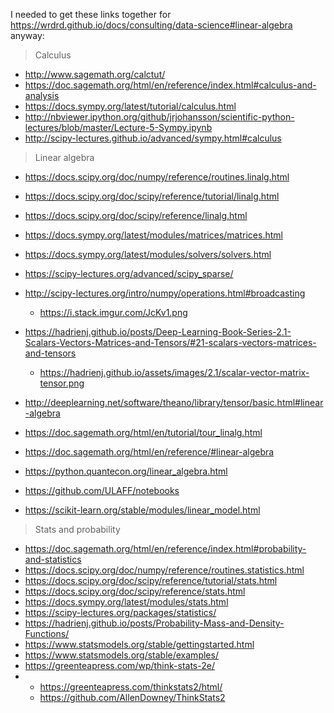 I needed to get these links together for
 https://wrdrd.github.io/docs/consulting/data-science#linear-algebra
 anyway:

> Calculus

* http://www.sagemath.org/calctut/
* https://doc.sagemath.org/html/en/reference/index.html#calculus-and-analysis
* https://docs.sympy.org/latest/tutorial/calculus.html
* http://nbviewer.ipython.org/github/jrjohansson/scientific-python-lectures/blob/master/Lecture-5-Sympy.ipynb
* http://scipy-lectures.github.io/advanced/sympy.html#calculus

> Linear algebra

* https://docs.scipy.org/doc/numpy/reference/routines.linalg.html
* https://docs.scipy.org/doc/scipy/reference/tutorial/linalg.html
* https://docs.scipy.org/doc/scipy/reference/linalg.html
* https://docs.sympy.org/latest/modules/matrices/matrices.html
* https://docs.sympy.org/latest/modules/solvers/solvers.html
* https://scipy-lectures.org/advanced/scipy_sparse/
* http://scipy-lectures.org/intro/numpy/operations.html#broadcasting
  * https://i.stack.imgur.com/JcKv1.png
* https://hadrienj.github.io/posts/Deep-Learning-Book-Series-2.1-Scalars-Vectors-Matrices-and-Tensors/#21-scalars-vectors-matrices-and-tensors
  * https://hadrienj.github.io/assets/images/2.1/scalar-vector-matrix-tensor.png
* http://deeplearning.net/software/theano/library/tensor/basic.html#linear-algebra

* https://doc.sagemath.org/html/en/tutorial/tour_linalg.html
* https://doc.sagemath.org/html/en/reference/#linear-algebra
* https://python.quantecon.org/linear_algebra.html
* https://github.com/ULAFF/notebooks
* https://scikit-learn.org/stable/modules/linear_model.html

> Stats and probability

* https://doc.sagemath.org/html/en/reference/index.html#probability-and-statistics
* https://docs.scipy.org/doc/numpy/reference/routines.statistics.html
* https://docs.scipy.org/doc/scipy/reference/tutorial/stats.html
* https://docs.scipy.org/doc/scipy/reference/stats.html
* https://docs.sympy.org/latest/modules/stats.html
* https://scipy-lectures.org/packages/statistics/
* https://hadrienj.github.io/posts/Probability-Mass-and-Density-Functions/
* https://www.statsmodels.org/stable/gettingstarted.html
* https://www.statsmodels.org/stable/examples/
* https://greenteapress.com/wp/think-stats-2e/
*
  * https://greenteapress.com/thinkstats2/html/
  * https://github.com/AllenDowney/ThinkStats2
